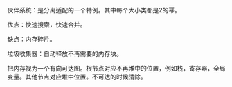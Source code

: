 伙伴系统：是分离适配的一个特例。其中每个大小类都是2的幂。

优点：快速搜索，快速合并。

缺点：内存碎片。

垃圾收集器：自动释放不再需要的内存块。

把内存视为一个有向可达图。根节点对应不再堆中的位置，例如栈，寄存器，全局变量。其他节点对应堆中位置。不可达的时候清除。

